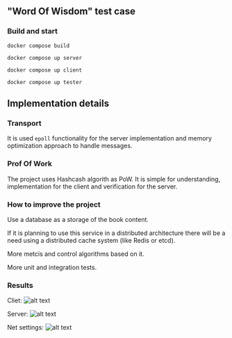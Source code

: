 ## "Word Of Wisdom" test case

### Build and start

`docker compose build`

`docker compose up server`

`docker compose up client`

`docker compose up tester`

## Implementation details

### Transport

It is used `epoll` functionality for the server implementation and memory optimization approach to handle messages.

### Prof Of Work

The project uses Hashcash algorith as PoW.
It is simple for understanding, implementation for the client and verification for the server.

### How to improve the project

Use a database as a storage of the book content.

If it is planning to use this service in a distributed architecture there will be a need using a distributed cache system (like Redis or etcd).

More metcis and control algorithms based on it.

More unit and integration tests.


### Results

Cliet:
![alt text](https://github.com/maxam-hacker/wow/docs/images/client.png)

Server:
![alt text](https://github.com/maxam-hacker/wow/docs/images/server.png)

Net settings:
![alt text](https://github.com/maxam-hacker/wow/docs/images/net.png)
